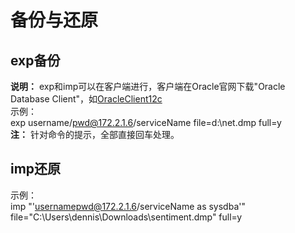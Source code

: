 # 备份与还原
## exp备份
**说明：** exp和imp可以在客户端进行，客户端在Oracle官网下载"Oracle Database Client"，如[OracleClient12c](http://www.oracle.com/technetwork/database/enterprise-edition/downloads/database12c-win64-download-2297732.html)<br>
示例：<br>
exp username/pwd@172.2.1.6/serviceName file=d:\net.dmp full=y<br>
**注：** 针对命令的提示，全部直接回车处理。<br>
## imp还原
示例：<br>
imp "'usernamepwd@172.2.1.6/serviceName as sysdba'" file="C:\Users\dennis\Downloads\sentiment.dmp" full=y<br>
